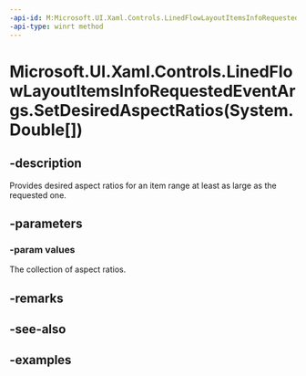 ```yaml
---
-api-id: M:Microsoft.UI.Xaml.Controls.LinedFlowLayoutItemsInfoRequestedEventArgs.SetDesiredAspectRatios(System.Double[])
-api-type: winrt method
---
```


# Microsoft.UI.Xaml.Controls.LinedFlowLayoutItemsInfoRequestedEventArgs.SetDesiredAspectRatios(System.Double[])

<!--
public void SetDesiredAspectRatios (double[] values);
-->


## -description

Provides desired aspect ratios for an item range at least as large as the requested one.

## -parameters

### -param values

The collection of aspect ratios.

## -remarks

## -see-also

## -examples


